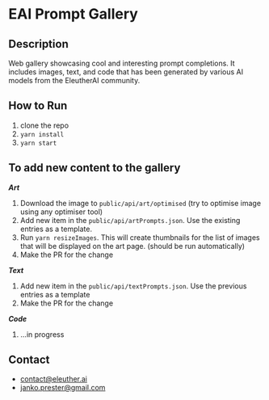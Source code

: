 # EAI Prompt Gallery

## Description

Web gallery showcasing cool and interesting prompt completions.
It includes images, text, and code that has been generated by various AI models from the EleutherAI community.

## How to Run

1. clone the repo
2. `yarn install`
3. `yarn start`

## To add new content to the gallery

**_Art_**

1. Download the image to `public/api/art/optimised` (try to optimise image using any optimiser tool)
2. Add new item in the `public/api/artPrompts.json`. Use the existing entries as a template.
3. Run `yarn resizeImages`. This will create thumbnails for the list of images that will be displayed on the art page. (should be run automatically)
4. Make the PR for the change

**_Text_**

1. Add new item in the `public/api/textPrompts.json`. Use the previous entries as a template
2. Make the PR for the change

**_Code_**

1. ...in progress

## Contact

- contact@eleuther.ai
- janko.prester@gmail.com
